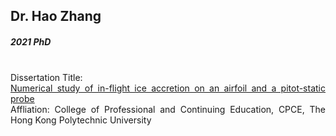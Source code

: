 ## Dr. Hao Zhang
##### 2021 PhD 


<div align="justify">
<br/>
Dissertation Title: <br/>
<a href="https://theses.lib.polyu.edu.hk/handle/200/9936">Numerical study of in-flight ice accretion on an airfoil and a pitot-static probe
</a>
<br/>
Affliation: College of Professional and Continuing Education, CPCE, The Hong Kong Polytechnic University
</div>